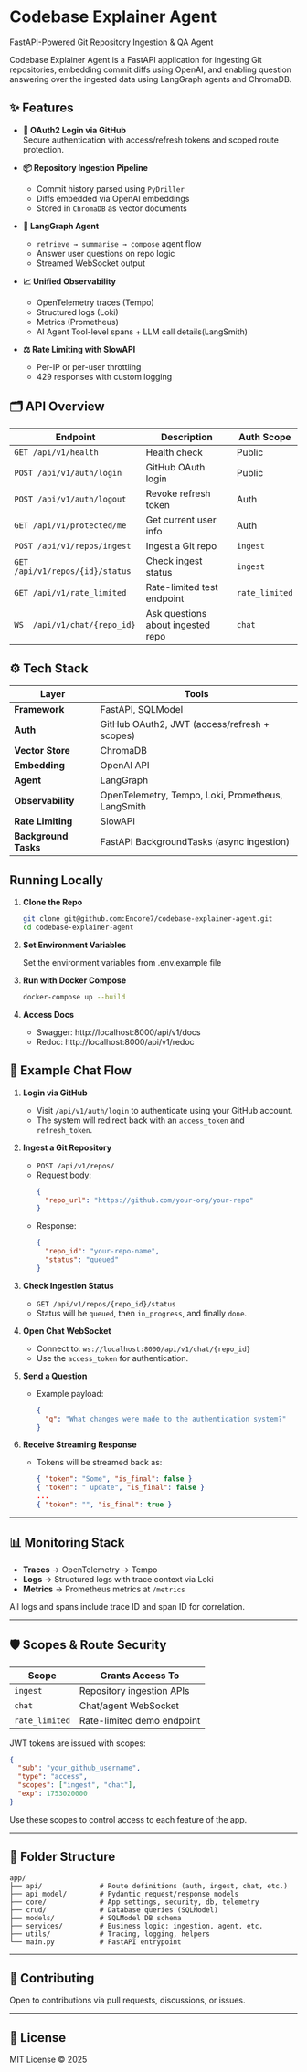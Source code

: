 # Codebase Explainer Agent

FastAPI-Powered Git Repository Ingestion & QA Agent

Codebase Explainer Agent is a FastAPI application for ingesting Git repositories, embedding commit diffs using OpenAI, and enabling question answering over the ingested data using LangGraph agents and ChromaDB.

## ✨ Features

- **🔐 OAuth2 Login via GitHub**  
  Secure authentication with access/refresh tokens and scoped route protection.

- **📦 Repository Ingestion Pipeline**  
  - Commit history parsed using `PyDriller`  
  - Diffs embedded via OpenAI embeddings  
  - Stored in `ChromaDB` as vector documents  

- **🤖 LangGraph Agent**  
  - `retrieve → summarise → compose` agent flow  
  - Answer user questions on repo logic  
  - Streamed WebSocket output  

- **📈 Unified Observability**  
  - OpenTelemetry traces (Tempo)  
  - Structured logs (Loki)  
  - Metrics (Prometheus)
  - AI Agent Tool-level spans + LLM call details(LangSmith)

- **⚖️ Rate Limiting with SlowAPI**  
  - Per-IP or per-user throttling  
  - 429 responses with custom logging

## 🗂️ API Overview

| Endpoint                    | Description                         | Auth Scope   |
|-----------------------------|-------------------------------------|--------------|
| `GET /api/v1/health`        | Health check                        | Public       |
| `POST /api/v1/auth/login`   | GitHub OAuth login                  | Public       |
| `POST /api/v1/auth/logout`  | Revoke refresh token                | Auth         |
| `GET /api/v1/protected/me`  | Get current user info               | Auth         |
| `POST /api/v1/repos/ingest` | Ingest a Git repo                   | `ingest`     |
| `GET /api/v1/repos/{id}/status` | Check ingest status             | `ingest`     |
| `GET /api/v1/rate_limited`  | Rate-limited test endpoint          | `rate_limited` |
| `WS  /api/v1/chat/{repo_id}`| Ask questions about ingested repo   | `chat`       |

## ⚙️ Tech Stack

| Layer            | Tools |
|------------------|-------|
| **Framework**    | FastAPI, SQLModel |
| **Auth**         | GitHub OAuth2, JWT (access/refresh + scopes) |
| **Vector Store** | ChromaDB |
| **Embedding**    | OpenAI API |
| **Agent**        | LangGraph |
| **Observability**| OpenTelemetry, Tempo, Loki, Prometheus, LangSmith |
| **Rate Limiting**| SlowAPI |
| **Background Tasks** | FastAPI BackgroundTasks (async ingestion) |

## Running Locally

1. **Clone the Repo**

    ```bash
    git clone git@github.com:Encore7/codebase-explainer-agent.git
    cd codebase-explainer-agent
    ```

2. **Set Environment Variables**

    Set the environment variables from .env.example file

3. **Run with Docker Compose**

    ```bash
    docker-compose up --build
    ```

4. **Access Docs**
    - Swagger: http://localhost:8000/api/v1/docs
    - Redoc: http://localhost:8000/api/v1/redoc

## 🧪 Example Chat Flow

1. **Login via GitHub**
   - Visit `/api/v1/auth/login` to authenticate using your GitHub account.
   - The system will redirect back with an `access_token` and `refresh_token`.

2. **Ingest a Git Repository**
   - `POST /api/v1/repos/`
   - Request body:
     ```json
     {
       "repo_url": "https://github.com/your-org/your-repo"
     }
     ```
   - Response:
     ```json
     {
       "repo_id": "your-repo-name",
       "status": "queued"
     }
     ```

3. **Check Ingestion Status**
   - `GET /api/v1/repos/{repo_id}/status`
   - Status will be `queued`, then `in_progress`, and finally `done`.

4. **Open Chat WebSocket**
   - Connect to: `ws://localhost:8000/api/v1/chat/{repo_id}`
   - Use the `access_token` for authentication.

5. **Send a Question**
   - Example payload:
     ```json
     {
       "q": "What changes were made to the authentication system?"
     }
     ```

6. **Receive Streaming Response**
   - Tokens will be streamed back as:
     ```json
     { "token": "Some", "is_final": false }
     { "token": " update", "is_final": false }
     ...
     { "token": "", "is_final": true }
     ```

---

## 📊 Monitoring Stack

- **Traces** → OpenTelemetry → Tempo
- **Logs** → Structured logs with trace context via Loki
- **Metrics** → Prometheus metrics at `/metrics`

All logs and spans include trace ID and span ID for correlation.

---

## 🛡️ Scopes & Route Security

| Scope         | Grants Access To                         |
|---------------|------------------------------------------|
| `ingest`      | Repository ingestion APIs                |
| `chat`        | Chat/agent WebSocket                     |
| `rate_limited`| Rate-limited demo endpoint               |

JWT tokens are issued with scopes:

```json
{
  "sub": "your_github_username",
  "type": "access",
  "scopes": ["ingest", "chat"],
  "exp": 1753020000
}
```

Use these scopes to control access to each feature of the app.

---

## 🧱 Folder Structure

```
app/
├── api/              # Route definitions (auth, ingest, chat, etc.)
├── api_model/        # Pydantic request/response models
├── core/             # App settings, security, db, telemetry
├── crud/             # Database queries (SQLModel)
├── models/           # SQLModel DB schema
├── services/         # Business logic: ingestion, agent, etc.
├── utils/            # Tracing, logging, helpers
└── main.py           # FastAPI entrypoint
```

---

## 👥 Contributing

Open to contributions via pull requests, discussions, or issues.

---

## 🪪 License

MIT License © 2025
